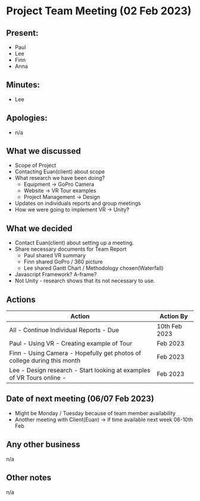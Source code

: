 # Project Team Meeting (02 Feb 2023)

## Present:
- Paul
- Lee
- Finn
- Anna

## Minutes:
- Lee

## Apologies:
- n/a

## What we discussed
- Scope of Project
- Contacting Euan(client) about scope
- What research we have been doing? 
  - Equipment -> GoPro Camera
  - Website -> VR Tour examples
  - Project Management -> Design
- Updates on individuals reports and group meetings
- How we were going to implement VR -> Unity?

## What we decided
- Contact Euan(client) about setting up a meeting.
- Share necessary documents for Team Report
  - Paul shared VR summary
  - Finn shared GoPro / 360 picture
  - Lee shared Gantt Chart / Methodology chosen(Waterfall)
- Javascript Framework? A-frame? 
- Not Unity - research shows that its not necessary to use.

## Actions
| Action | Action By |
| --- | ----------- |
| All - Continue Individual Reports - Due | 10th Feb 2023 |
| Paul - Using VR - Creating example of Tour | Feb 2023 |
| Finn - Using Camera - Hopefully get photos of college during this month | Feb 2023 |
| Lee - Design research - Start looking at examples of VR Tours online -  | Feb 2023 |

## Date of next meeting (06/07 Feb 2023)
- Might be Monday / Tuesday because of team member availability 
- Another meeting with Client(Euan) -> if time available next week 06-10th Feb

## Any other business
n/a

## Other notes
n/a
